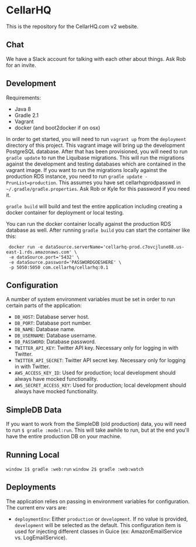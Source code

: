 CellarHQ
========

This is the repository for the CellarHQ.com v2 website.

Chat
----

We have a Slack account for talking with each other about things. Ask Rob for an invite.

Development
-----------

Requirements:

* Java 8
* Gradle 2.1
* Vagrant
* docker (and boot2docker if on osx)

In order to get started, you will need to run `vagrant up` from the `deployment` directory of this project. This vagrant
image will bring up the development PostgreSQL database. After that has been provisioned, you will need to run
`gradle update` to run the Liquibase migrations. This will run the migrations against the development and testing
databases which are contained in the vagrant image. If you want to run the migrations locally against the production
RDS instance, you need to run `gradle update -PrunList=production`. This assumes you have set cellarhqprodpasswd in
`~/.gradle/gradle.properties`. Ask Rob or Kyle for this password if you need it.

`gradle build` will build and test the entire application including creating a docker container for deployment or
local testing.

You can run the docker container locally against the production RDS database as well. After running `gradle build` you
can start the container like this:

```
 docker run -e dataSource.serverName='cellarhq-prod.c7ovcjlune88.us-east-1.rds.amazonaws.com' \
 -e dataSource.port='5432' \
 -e dataSource.password='PASSWORDGOESHERE' \
 -p 5050:5050 com.cellarhq/cellarhq:0.1
```

Configuration
-------------

A number of system environment variables must be set in order to run certain parts of the application:

* `DB_HOST`: Database server host.
* `DB_PORT`: Database port number.
* `DB_NAME`: Database name.
* `DB_USERNAME`: Database username.
* `DB_PASSWORD`: Database password.
* `TWITTER_API_KEY`: Twitter API key. Necessary only for logging in with Twitter.
* `TWITTER_API_SECRET`: Twitter API secret key. Necessary only for logging in with Twitter.
* `AWS_ACCESS_KEY_ID`: Used for production; local development should always have mocked functionality.
* `AWS_SECRET_ACCESS_KEY`: Used for production; local development should always have mocked functionality.

SimpleDB Data
-------------

If you want to work from the SimpleDB (old production) data, you will need to run `$ gradle :model:run`. This will
take awhile to run, but at the end you'll have the entire production DB on your machine.

Running Local
-------------

`window 1$ gradle :web:run`
`window 2$ gradle :web:watch`

Deployments
-----------

The application relies on passing in environment variables for configuration. The current env vars are:

* `deploymentEnv`: Either `production` or `development`. If no value is provided, `development` will be selected as 
  the default. This configuration item is used for injecting different classes in Guice (ex: AmazonEmailService vs. 
  LogEmailService).

